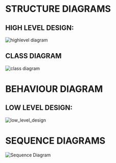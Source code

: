 # **STRUCTURE DIAGRAMS**
## HIGH LEVEL DESIGN:
![highlevel diagram](https://user-images.githubusercontent.com/99134492/156714006-24b461fa-ec4e-4b4a-9c71-aebcd4113e2a.jpg)


## CLASS DIAGRAM
![class diagram](https://user-images.githubusercontent.com/99134492/156714023-5b17d461-ad03-445c-b8a1-21034b0640b9.jpg)



# **BEHAVIOUR DIAGRAM**
## LOW LEVEL DESIGN:
![low_level_design](https://user-images.githubusercontent.com/99134492/156714085-2ccf23d1-62d9-47c6-8bcd-123271a57d71.jpg)



# **SEQUENCE DIAGRAMS**
![Sequence Diagram](https://user-images.githubusercontent.com/99134492/156714129-c55f456d-48c3-461b-a6c4-aee339bebe76.jpg)
